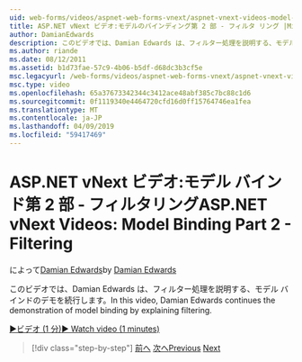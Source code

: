 ```yaml
---
uid: web-forms/videos/aspnet-web-forms-vnext/aspnet-vnext-videos-model-binding-part-2-filtering
title: ASP.NET vNext ビデオ:モデルのバインディング第 2 部 - フィルタ リング |Microsoft Docs
author: DamianEdwards
description: このビデオでは、Damian Edwards は、フィルター処理を説明する、モデル バインドのデモを続行します。
ms.author: riande
ms.date: 08/12/2011
ms.assetid: b1d73fae-57c9-4b06-b5df-d68dc3b3cf5e
msc.legacyurl: /web-forms/videos/aspnet-web-forms-vnext/aspnet-vnext-videos-model-binding-part-2-filtering
msc.type: video
ms.openlocfilehash: 65a37673342344c3412ace48abf385c7bc88c1d6
ms.sourcegitcommit: 0f1119340e4464720cfd16d0ff15764746ea1fea
ms.translationtype: MT
ms.contentlocale: ja-JP
ms.lasthandoff: 04/09/2019
ms.locfileid: "59417469"
---
```

# <a name="aspnet-vnext-videos-model-binding-part-2---filtering"></a><span data-ttu-id="71f32-103">ASP.NET vNext ビデオ:モデル バインド第 2 部 - フィルタリング</span><span class="sxs-lookup"><span data-stu-id="71f32-103">ASP.NET vNext Videos: Model Binding Part 2 - Filtering</span></span>

<span data-ttu-id="71f32-104">によって[Damian Edwards](https://github.com/DamianEdwards)</span><span class="sxs-lookup"><span data-stu-id="71f32-104">by [Damian Edwards](https://github.com/DamianEdwards)</span></span>

<span data-ttu-id="71f32-105">このビデオでは、Damian Edwards は、フィルター処理を説明する、モデル バインドのデモを続行します。</span><span class="sxs-lookup"><span data-stu-id="71f32-105">In this video, Damian Edwards continues the demonstration of model binding by explaining filtering.</span></span>

[<span data-ttu-id="71f32-106">&#9654;ビデオ (1 分)</span><span class="sxs-lookup"><span data-stu-id="71f32-106">&#9654; Watch video (1 minutes)</span></span>](https://channel9.msdn.com/Blogs/ASP-NET-Site-Videos/aspnet-vnext-videos-model-binding-part-2-filtering)

> [!div class="step-by-step"]
> <span data-ttu-id="71f32-107">[前へ](aspnet-vnext-videos-model-binding-part-1-selecting-data.md)
> [次へ](aspnet-vnext-videos-model-binding-part-3-updating.md)</span><span class="sxs-lookup"><span data-stu-id="71f32-107">[Previous](aspnet-vnext-videos-model-binding-part-1-selecting-data.md)
[Next](aspnet-vnext-videos-model-binding-part-3-updating.md)</span></span>
